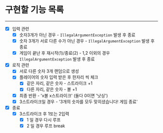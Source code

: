 # 구현할 기능 목록

---

- [x] 입력 관련
  - [x] 숫자3개가 아닌 경우 - `IllegalArgumentException` 발생 후 종료 
  - [x] 숫자 3개가 서로 다른 수가 아닌 경우 - `IllegalArgumentException` 발생 후 종료
  - [x] 게임이 끝난 후 재시작(1)/종료(2) - 1,2 이외의 경우 `IllegalArgumentException` 발생 후 종료
- [x] 로직 관련
  - [x] 서로 다른 숫자 3개 랜덤으로 생성
  - [x] 플레이어의 숫자 입력 받은 후 한자리 씩 체크
    - [x] 같은 자리, 같은 숫자 - 스트라이크 +1
    - [x] 다른 자리, 같은 숫자 - 볼 +1
  - [x] 최종 반환 - 'x볼 x스트라이크' (둘다 0이면 '낫싱')
  - [x] 3스트라이크일 경우 - '3개의 숫자를 모두 맞히셨습니다! 게임 종료'
- [x] 종료
  - [x] 3스트라이크 후 1또는 2입력
    - [x] 1 일 경우 다시 루프
    - [x] 2 일 경우 루프 break